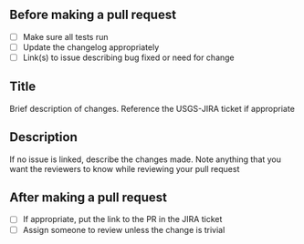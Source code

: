 Before making a pull request
----------------------------

- [ ] Make sure all tests run
- [ ] Update the changelog appropriately
- [ ] Link(s) to issue describing bug fixed or need for change

Title
-----------
Brief description of changes. Reference the USGS-JIRA ticket if appropriate

Description
-----------
If no issue is linked, describe the changes made. Note anything that you want the reviewers to know while
reviewing your pull request

After making a pull request
---------------------------
- [ ] If appropriate, put the link to the PR in the JIRA ticket
- [ ] Assign someone to review unless the change is trivial
